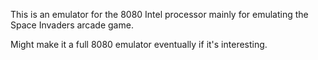 This is an emulator for the 8080 Intel processor mainly for emulating the Space Invaders arcade game.

Might make it a full 8080 emulator eventually if it's interesting.
